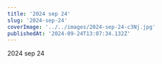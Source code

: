```yaml
---
title: '2024 sep 24'
slug: '2024-sep-24'
coverImage: '../../images/2024-sep-24-c3Nj.jpg'
publishedAt: '2024-09-24T13:07:34.132Z'
---
```


2024 sep 24
